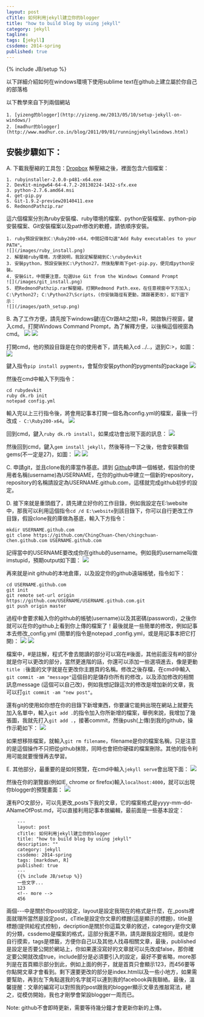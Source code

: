 ```yaml
---
layout: post
cTitle: 如何利用jekyll建立你的blogger
title: "how to build blog by using jekyll"
category: jekyll
tagline:
tags: [jekyll]
cssdemo: 2014-spring
published: true
---
```

{% include JB/setup %}

以下詳細介紹如何在windows環境下使用sublime text在github上建立屬於你自己的部落格

以下教學來自下列兩個網站

	1. [yizeng的blogger](http://yizeng.me/2013/05/10/setup-jekyll-on-windows/)
	2. [madhur的blogger](http://www.madhur.co.in/blog/2011/09/01/runningjekyllwindows.html)

<!-- more -->

## 安裝步驟如下：

A. 下載我壓縮的工具包：[Dropbox](https://www.dropbox.com/s/pphmfw6gfk8p9ma/blogger_toolbox.rar)
解壓縮之後，裡面包含六個檔案：

    1. rubyinstaller-2.0.0-p481-x64.exe
    2. DevKit-mingw64-64-4.7.2-20130224-1432-sfx.exe
    3. python-2.7.6.amd64.msi
    4. get-pip.py
    5. Git-1.9.2-preview20140411.exe
    6. RedmondPathzip.rar

這六個檔案分別為ruby安裝檔、ruby環境的檔案、python安裝檔案、python-pip安裝檔案、Git安裝檔案以及path修改的軟體，請依順序安裝。

    1. ruby預設安裝到C:\Ruby200-x64，中間記得勾選"Add Ruby executables to your PATH"。
    ![](/images/ruby_install.png)
	2. 解壓縮ruby環境，方便說明，我設定解壓縮到C:\rubydevkit
	3. 安裝python，預設安裝到C:\Python27，然後點擊兩下get-pip.py，便完成python安裝。
	4. 安裝Git，中間要注意，勾選Use Git from the Windows Command Prompt
	![](/images/git_install.png)
	5. 把RedmondPathzip.rar解壓縮，打開Redmond Path.exe，在任意視窗中下方加入; C:\Python27; C:\Python27\Scripts，(你安裝路徑有更動，請跟著更改)，如下圖下示：
	![](/images/path_setup.png)
	
B. 為了工作方便，請先按下windows鍵(在Ctr跟Alt之間)+R，開啟執行視窗，鍵入cmd，打開Windows Command Prompt，為了解釋方便，以後稱這個視窗為cmd。
    ![](/images/cmd_1.png)
	![](/images/cmd_2.png)
	
打開cmd，他的預設目錄是在你的使用者下，請先輸入cd ../..，退到C:\>，如圖：
    ![](/images/cmd_3.png)
	
鍵入指令`pip install pygments`，會幫你安裝python的pygments的package
	![](/images/python_install_pygments.png)

然後在cmd中輸入下列指令：

	cd rubydevkit
	ruby dk.rb init
	notepad config.yml
	
輸入完以上三行指令後，將會用記事本打開一個名為config.yml的檔案，最後一行改成 `- C:\Ruby200-x64`。
    ![](/images/dk_rb_edit.png)
	
回到cmd，鍵入`ruby dk.rb install`，如果成功會出現下面的訊息：
    ![](/images/dk_rb_edit_2.png)

然後回到cmd，鍵入`gem install jekyll`，然後等待一下之後，他會安裝數個gems(不一定是27)，如圖：
	![](/images/ruby_install_jekyll_1.png)
	![](/images/ruby_install_jekyll_2.png)

C. 申請git，並且clone我的庫當作基底。請到 [Github](https://github.com/)申請一個帳號，假設你的使用者名稱(username)為USERNAME，在你的github中建立一個新的repository，repository的名稱請設定為USERNAME.github.com，這樣就完成github初步的設定。

D. 接下來就是重頭戲了，請先建立好你的工作目錄，例如我設定在E:\website中，那我可以利用這個指令`cd /d E:\website`到該目錄下，你可以自行更改工作目錄，假設clone我的庫做為基底，輸入下方指令：

	mkdir USERNAME.github.com
	git clone https://github.com/ChingChuan-Chen/chingchuan-chen.github.com USERNAME.github.com
	
記得當中的USERNAME要改成你在github的username。例如我的username叫做imstupid，預期output如下圖：
![](/images/cmd_3.png)

再來就是init github的本地倉庫，以及設定你的github遠端帳號，指令如下：
	
	cd USERNAME.github.com
	git init
	git remote set-url origin https://github.com/USERNAME/USERNAME.github.com.git
    git push origin master
	
過程中會要求輸入你的github的帳號(username)以及其密碼(password)，之後你就可以在你的github上看到你上傳的檔案了！最後就是一些簡單的修改，例如記事本去修改_config.yml (簡單的指令是notepad _config.yml，或是用記事本把它打開)：
![](/images/config.png)
![](/images/config2.png)

檔案中，#是註解，程式不會去閱讀的部分可以寫在#後面，其他前面沒有#的部分就是你可以更改的部分，當然更進階的話，你還可以添加一些選項進去，像是更動`title :`後面的文字就是在更改你主題頁的名稱。修改之後存檔，在cmd中輸入`git commit -am "message"`這個目的是儲存你所有的修改，以及添加修改的相關訊息message (這個可以自己改)，例如我想記錄這次的修改是增加新的文章，我可以打`git commit -am "new post"`。

還有git的使用如你想在你的目錄下新增東西，你要讓它能夠出現在網站上就要先加入名單中，輸入`git add .`的指令加入你所新增的檔案，舉例來說，我增加了幾張圖，我就先打入`git add .`，接著commit，然後push(上傳)到我的github，操作示範如下：
![](/images/cmd_5.png)

如果想移除檔案，就輸入`git rm filename`，filename是你的檔案名稱，只是注意的是這個操作不只把從github抹除，同時也會把你硬碟的檔案刪除。其他的指令利用可能就要慢慢再去學習。

E. 其他部分，最重要的是如何預覽，在cmd中輸入`jekyll serve`會出現下面：
![](/images/cmd_6.png)

然後在你的瀏覽器(例如IE, chrome or firefox)輸入`localhost:4000`，就可以出現你blogger的預覽畫面：
![](/images/browser.png)

還有PO文部分，可以先更改_posts下我的文章，它的檔案格式是yyyy-mm-dd-ANameOfPost.md，可以直接利用記事本做編輯，最前面是一些基本設定：

```
	---
	layout: post   
	cTitle: 如何利用jekyll建立你的blogger
	title: "how to build blog by using jekyll"
	description: ""
	category: jekyll
	cssdemo: 2014-spring
	tags: [markdown, R]
	published: true
	---
	{{% include JB/setup %}}
	一些文字...
	123
	<!-- more -->
	456
```

兩個---中是關於你post的設定，layout是設定我現在的格式是什麼，在_posts裡面就理所當然是設定post，cTitle是設定你文章的標題(這是顯示的標題)，title是標題(提供給程式控制)，decription是關於你這篇文章的敘述，category是你文章的分類，cssdemo是檔案的格式，這部分我還不熟，請先跟我設定相同，或是你自行摸索，tags是標籤，方便你自己以及其他人找尋相關文章，最後，published是設定是否要公開於網站上，你如果還沒寫好的文章就可以先改成false，那你確定要公開就改成true，include部分是必須要引入的設定，最好不要省略，more那列是在首頁顯示部分到此，例如上面的例子，就是首頁只會顯示123，而456要等你點開文章才會看到。剩下還要更改的部分是index.html以及一些小地方，如果需要幫助，再到左下角點選我的名字就可以連到我的facebook與我聯絡。最後，溫馨提醒：文章的編寫可以對照我的post跟我的blogger顯示文章去推敲寫法，總之，從模仿開始，我也才剛學會架設blogger一周而已。

Note: github不會即時更新，需要等待幾分鐘才會更新你新的上傳。
